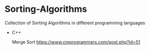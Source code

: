 # Sorting-Algorithms
Collection of Sorting Algorithms in different programming languages

  * C++
    
    Merge Sort https://www.cmprogrammers.com/post.php?id=51
